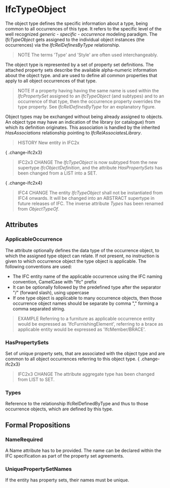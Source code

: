 # IfcTypeObject

The object type defines the specific information about a type, being common to all occurrences of this type. It refers to the specific level of the well recognized _generic - specific - occurrence_ modeling paradigm. The _IfcTypeObject_ gets assigned to the individual object instances (the occurrences) via the _IfcRelDefinesByType_ relationship.

> NOTE  The terms 'Type' and 'Style' are often used interchangeably.

The object type is represented by a set of property set definitions. The attached property sets describe the available alpha-numeric information about the object type. and are used to define all common properties that apply to all object occurrences of that type.

> NOTE  If a property having having the same name is used within the _IfcPropertySet_ assigned to an _IfcTypeObject_ (and subtypes) and to an occurrence of that type, then the occurrence property overrides the type property. See _IfcRelDefinesByType_ for an explanatory figure.

Object types may be exchanged without being already assigned to objects. An object type may have an indication of the library (or catalogue) from which its definition originates. This association is handled by the inherited _HasAssociations_ relationship pointing to _IfcRelAssociatesLibrary_.

> HISTORY  New entity in IFC2x

{ .change-ifc2x3}
> IFC2x3 CHANGE  The _IfcTypeObject_ is now subtyped from the new supertype _IfcObjectDefinition_, and the attribute _HasPropertySets_ has been changed from a LIST into a SET.

{ .change-ifc2x4}
> IFC4 CHANGE  The entity _IfcTypeObject_ shall not be instantiated from IFC4 onwards. It will be changed into an ABSTRACT supertype in future releases of IFC. The inverse attribute _Types_ has been renamed from _ObjectTypeOf_.

## Attributes

### ApplicableOccurrence
The attribute optionally defines the data type of the occurrence object, to which the assigned type object can relate. If not present, no instruction is given to which occurrence object the type object is applicable. The following conventions are used:

* The IFC entity name of the applicable occurrence using the IFC naming convention, CamelCase with "Ifc" prefix
* It can be optionally followed by the predefined type after the separator "/" (forward slash), using uppercase
* If one type object is applicable to many occurrence objects, then those occurrence object names should be separate by comma "," forming a comma separated string.

> EXAMPLE Referring to a furniture as applicable occurrence entity would be expressed as 'IfcFurnishingElement', referring to a brace as applicable entity would be expressed as 'IfcMember/BRACE'.

### HasPropertySets
Set of unique property sets, that are associated with the object type and are common to all object occurrences referring to this object type.
{ .change-ifc2x3}
> IFC2x3 CHANGE  The attribute aggregate type has been changed from LIST to SET.

### Types
Reference to the relationship IfcRelDefinedByType and thus to those occurrence objects, which are defined by this type.

## Formal Propositions

### NameRequired
A Name attribute has to be provided. The name can be declared within the IFC specification as part of the property set agreements.

### UniquePropertySetNames
If the entity has property sets, their names must be unique.

